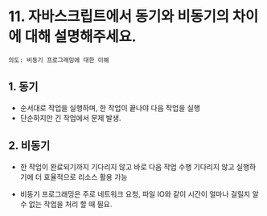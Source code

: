 # 11. 자바스크립트에서 동기와 비동기의 차이에 대해 설명해주세요.

`의도: 비동기 프로그래밍에 대한 이해`

## 1. 동기

- 순서대로 작업을 실행하며, 한 작업이 끝나야 다음 작업을 실행
- 단순하지만 긴 작업에서 문제 발생.

## 2. 비동기

- 한 작업이 완료되기까지 기다리지 않고 바로 다음 작업 수행
  기다리지 않고 실행하기에 더 효율적으로 리소스 활용 가능

- 비동기 프로그래밍은 주로 네트워크 요청, 파일 IO와 같이 시간이 얼마나 걸릴지 알수 없는 작업을 처리 할 때 필요.
